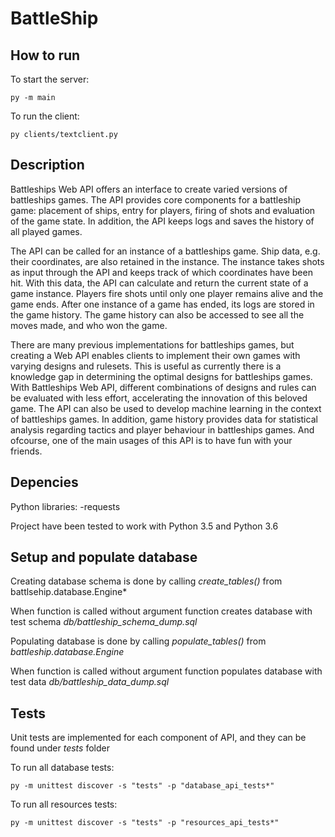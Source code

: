 # BattleShip

## How to run

To start the server:
```
py -m main
```

To run the client:
```
py clients/textclient.py
```

## Description

Battleships Web API offers an interface to create varied versions of battleships games. The API provides core components for a battleship game: placement of ships, entry for players, firing of shots and evaluation of the game state. In addition, the API keeps logs and saves the history of all played games.

The API can be called for an instance of a battleships game. Ship data, e.g. their coordinates, are also retained in the instance. The instance takes shots as input through the API and keeps track of which coordinates have been hit. With this data, the API can calculate and return the current state of a game instance. Players fire shots until only one player remains alive and the game ends. After one instance of a game has ended, its logs are stored in the game history. The game history can also be accessed to see all the moves made, and who won the game.

There are many previous implementations for battleships games, but creating a Web API enables clients to implement their own games with varying designs and rulesets. This is useful as currently there is a knowledge gap in determining the optimal designs for battleships games. With Battleships Web API, different combinations of designs and rules can be evaluated with less effort, accelerating the innovation of this beloved game. The API can also be used to develop machine learning in the context of battleships games. In addition, game history provides data for statistical analysis regarding tactics and player behaviour in battleships games. And ofcourse, one of the main usages of this API is to have fun with your friends.

## Depencies

Python libraries:
-requests

Project have been tested to work with Python 3.5 and Python 3.6

## Setup and populate database

Creating database schema is done by calling *create_tables()* from battlsehip.database.Engine*

When function is called without argument function creates database with test schema *db/battleship_schema_dump.sql*

Populating database is done by calling *populate_tables()* from *battleship.database.Engine*

When function is called without argument function populates database with test data *db/battleship_data_dump.sql*

## Tests

Unit tests are implemented for each component of API, and they can be found under *tests* folder 

To run all database tests:
```
py -m unittest discover -s "tests" -p "database_api_tests*"
```

To run all resources tests:
```
py -m unittest discover -s "tests" -p "resources_api_tests*"
```